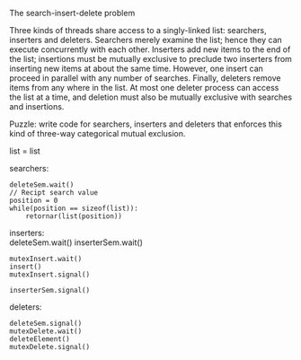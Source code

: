 The search-insert-delete problem

Three kinds of threads share access to a singly-linked list:
    searchers, inserters and deleters. 
Searchers merely examine the list; hence they can execute concurrently with each other. 
Inserters add new items to the end of the list; insertions must be mutually exclusive to preclude two inserters from inserting new items at about the same time. However, one insert can proceed in parallel with any number of searches. 
Finally, deleters remove items from any where in the list. At most one deleter process can access the list at a time, and deletion must also be mutually exclusive with searches and insertions.

Puzzle: write code for searchers, inserters and deleters that enforces this kind of three-way categorical mutual exclusion.

list = list<T>

searchers:

    deleteSem.wait()
    // Recipt search value
    position = 0
    while(position == sizeof(list)):
        retornar(list(position))
    

inserters:    
    deleteSem.wait()
    inserterSem.wait()

    mutexInsert.wait()
    insert()
    mutexInsert.signal()

    inserterSem.signal()

deleters:

    deleteSem.signal()
    mutexDelete.wait()
    deleteElement()
    mutexDelete.signal()
